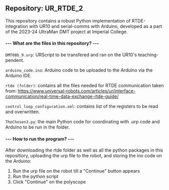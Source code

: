 ## Repository: UR_RTDE_2
This repository contains a robust Python implementation of RTDE-integration with UR10 and serial-comms with Arduino, developed as a part of the 2023-24 UltraMan DMT project at Imperial College.

#### --- What are the files in this repository? ---
`DMT08b_9.urp`: URScript to be transfered and ran on the UR10's teaching-pendent.

`arduino_code.ino`: Arduino code to be uploaded to the Arduino via the Arduino IDE.

`rtde (folder)`: contains all the files needed for RTDE communication taken from: 
https://www.universal-robots.com/articles/ur/interface-communication/real-time-data-exchange-rtde-guide/

`control_loop_configuration.xml`: contains list of the registers to be read and overwritten.

`TheChosen3.py`: the main Python code for coordinating with .urp code and Arduino to be run in the folder.

#### --- How to run the program? ---
After downloading the rtde folder as well as all the python packages in this repositiory, uploading the urp file to the robot, and storing the ino code on the Arduino:
1) Run the urp file on the robot till a "Continue" button appears
2) Run the python script
3) Click "Continue" on the polyscope
